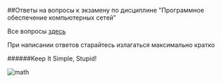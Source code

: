 ##Ответы на вопросы к экзамену по дисциплине "Программное обеспечение компьютерных сетей"

Все вопросы [здесь](https://github.com/tpk-coders/math-methods/blob/master/questions.md)

При написании ответов старайтесь излагаться максимально кратко

######Keep It Simple, Stupid!

![math](https://pp.vk.me/c407128/v407128532/8141/431w9tdoA6w.jpg)

